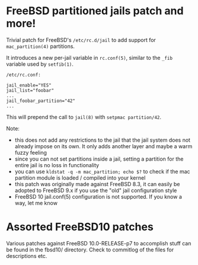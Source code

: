 FreeBSD partitioned jails patch and more!
=========================================

Trivial patch for FreeBSD's `/etc/rc.d/jail` to add support
for `mac_partition(4)` partitions.

It introduces a new per-jail variable in `rc.conf(5)`, similar
to the `_fib` variable used by `setfib(1)`.

```
/etc/rc.conf:

jail_enable="YES"
jail_list="foobar"
...
jail_foobar_partition="42"
...
```

This will prepend the call to `jail(8)` with `setpmac partition/42`.

Note:
* this does not add any restrictions to the jail that the jail
  system does not already impose on its own. It only adds another
  layer and maybe a warm fuzzy feeling
* since you can not set partitions inside a jail, setting a partition
  for the entire jail is no loss in functionality
* you can use `kldstat -q -m mac_partition; echo $?` to check if the
  mac partition module is loaded / compiled into your kernel
* this patch was originally made against FreeBSD 8.3, it can easily be
  adopted to FreeBSD 9.x if you use the "old" jail configuration style
* FreeBSD 10 jail.conf(5) configuration is not supported. If you know
  a way, let me know

Assorted FreeBSD10 patches
==========================

Various patches against FreeBSD 10.0-RELEASE-p7 to accomplish stuff
can be found in the fbsd10/ directory.
Check to commitlog of the files for descriptions etc.
